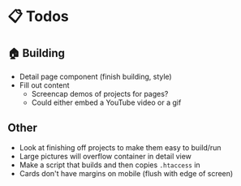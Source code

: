 # :clipboard: Todos

## :house: Building
- Detail page component (finish building, style)
- Fill out content
  - Screencap demos of projects for pages?
  - Could either embed a YouTube video or a gif

## Other
- Look at finishing off projects to make them easy to build/run
- Large pictures will overflow container in detail view
- Make a script that builds and then copies `.htaccess` in
- Cards don't have margins on mobile (flush with edge of screen)
